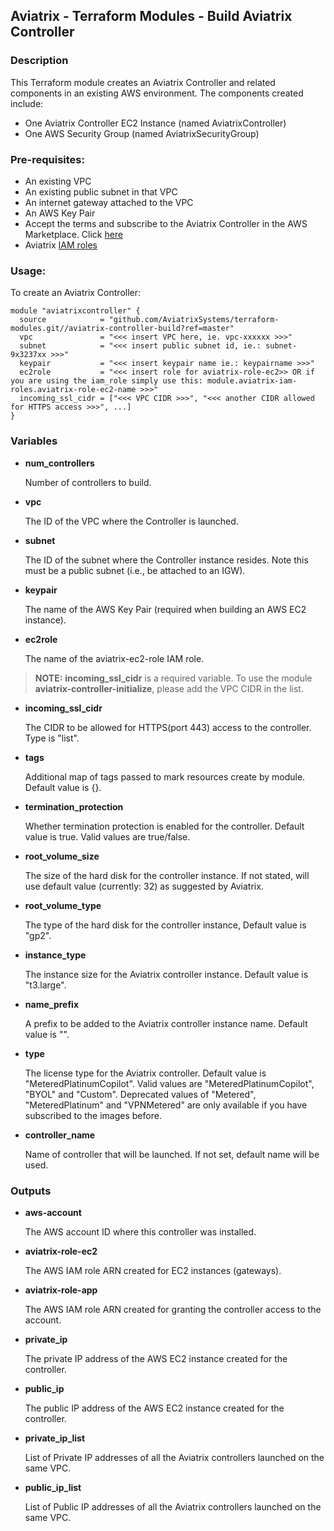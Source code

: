 ## Aviatrix - Terraform Modules - Build Aviatrix Controller

### Description
This Terraform module creates an Aviatrix Controller and related components in an existing AWS environment. The
components created include:

* One Aviatrix Controller EC2 Instance (named AviatrixController)
* One AWS Security Group (named AviatrixSecurityGroup)

### Pre-requisites:

* An existing VPC
* An existing public subnet in that VPC
* An internet gateway attached to the VPC
* An AWS Key Pair
* Accept the terms and subscribe to the Aviatrix Controller in the AWS Marketplace.
Click [here](https://aws.amazon.com/marketplace/pp?sku=zemc6exdso42eps9ki88l9za)
* Aviatrix [IAM roles](../aviatrix-controller-iam-roles/)

### Usage:

To create an Aviatrix Controller:

```
module "aviatrixcontroller" {
  source            = "github.com/AviatrixSystems/terraform-modules.git//aviatrix-controller-build?ref=master"
  vpc               = "<<< insert VPC here, ie. vpc-xxxxxx >>>"
  subnet            = "<<< insert public subnet id, ie.: subnet-9x3237xx >>>"
  keypair           = "<<< insert keypair name ie.: keypairname >>>"
  ec2role           = "<<< insert role for aviatrix-role-ec2>> OR if you are using the iam_role simply use this: module.aviatrix-iam-roles.aviatrix-role-ec2-name >>>"
  incoming_ssl_cidr = ["<<< VPC CIDR >>>", "<<< another CIDR allowed for HTTPS access >>>", ...]
}
```

### Variables

- **num_controllers**

  Number of controllers to build.
  
- **vpc**

  The ID of the VPC where the Controller is launched.
  
- **subnet**

  The ID of the subnet where the Controller instance resides. Note this must be a public subnet (i.e., be attached to an IGW).

- **keypair**

  The name of the AWS Key Pair (required when building an AWS EC2 instance).
  
- **ec2role**

  The name of the aviatrix-ec2-role IAM role.

> **NOTE:** **incoming_ssl_cidr** is a required variable. To use the module **aviatrix-controller-initialize**, please add the VPC CIDR in the list.

- **incoming_ssl_cidr**

  The CIDR to be allowed for HTTPS(port 443) access to the controller. Type is "list".

- **tags** 

  Additional map of tags passed to mark resources create by module. Default value is {}.
  
- **termination_protection**

  Whether termination protection is enabled for the controller. Default value is true. Valid values are true/false.
  
- **root_volume_size**
  
  The size of the hard disk for the controller instance. If not stated, will use default value (currently: 32) as suggested by Aviatrix.

- **root_volume_type**
  
  The type of the hard disk for the controller instance, Default value is "gp2".

- **instance_type**

  The instance size for the Aviatrix controller instance. Default value is "t3.large".

- **name_prefix**

  A prefix to be added to the Aviatrix controller instance name. Default value is "".

- **type**

  The license type for the Aviatrix controller. Default value is "MeteredPlatinumCopilot". Valid values are "MeteredPlatinumCopilot", "BYOL" and "Custom". Deprecated values of  "Metered", "MeteredPlatinum" and  "VPNMetered" are only available if you have subscribed to the images before.  
  
- **controller_name**
  
  Name of controller that will be launched. If not set, default name will be used.

### Outputs

- **aws-account**

  The AWS account ID where this controller was installed.

- **aviatrix-role-ec2**

  The AWS IAM role ARN created for EC2 instances (gateways).

- **aviatrix-role-app**

  The AWS IAM role ARN created for granting the controller access to the account.

- **private_ip**

  The private IP address of the AWS EC2 instance created for the controller.

- **public_ip**

  The public IP address of the AWS EC2 instance created for the controller.

- **private_ip_list**
  
  List of Private IP addresses of all the Aviatrix controllers launched on the same VPC.

- **public_ip_list**
  
  List of Public IP addresses of all the Aviatrix controllers launched on the same VPC.